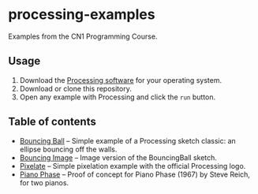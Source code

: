 # processing-examples
Examples from the CN1 Programming Course.

## Usage
1. Download the [Processing software](https://processing.org/download/) for your operating system.
2. Download or clone this repository.
3. Open any example with Processing and click the `run` button.

## Table of contents
- [Bouncing Ball](BouncingBall/BouncingBall.pde) – Simple example of a Processing sketch classic: an ellipse bouncing off the walls.
- [Bouncing Image](BouncingImage/BouncingImage.pde) – Image version of the BouncingBall sketch.
- [Pixelate](Pixelate/Pixelate.pde) – Simple pixelation example with the official Processing logo.
- [Piano Phase](Pianophase/Pianophase.pde) – Proof of concept for Piano Phase (1967) by Steve Reich, for two pianos.
